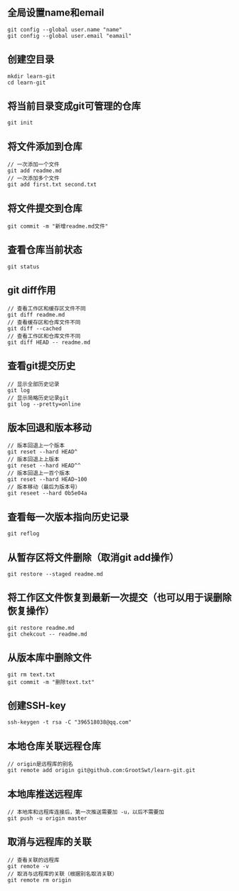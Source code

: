 ## 全局设置name和email

```git
git config --global user.name "name"
git config --global user.email "eamail"
```

## 创建空目录

```git
mkdir learn-git
cd learn-git
```

## 将当前目录变成git可管理的仓库

```git
git init
```

## 将文件添加到仓库

```git
// 一次添加一个文件
git add readme.md
// 一次添加多个文件
git add first.txt second.txt
```

## 将文件提交到仓库

```git
git commit -m "新增readme.md文件"
```

## 查看仓库当前状态

```git
git status
```

##  git diff作用

```git
// 查看工作区和缓存区文件不同
git diff readme.md
// 查看缓存区和仓库文件不同
git diff --cached
// 查看工作区和仓库文件不同
git diff HEAD -- readme.md
```

## 查看git提交历史

```git
// 显示全部历史记录
git log
// 显示简略历史记录git 
git log --pretty=online
```

## 版本回退和版本移动

```git
// 版本回退上一个版本
git reset --hard HEAD^
// 版本回退上上版本
git reset --hard HEAD^^
// 版本回退上一百个版本
git reset --hard HEAD~100
// 版本移动（最后为版本号）
git reseet --hard 0b5e04a
```

## 查看每一次版本指向历史记录

```git
git reflog
```

## 从暂存区将文件删除（取消git add操作）

```git
git restore --staged readme.md
```

##  将工作区文件恢复到最新一次提交（也可以用于误删除恢复操作）

```git
git restore readme.md
git chekcout -- readme.md
```

## 从版本库中删除文件

```git
git rm text.txt
git commit -m "删除text.txt"
```

## 创建SSH-key

```git
ssh-keygen -t rsa -C "396518038@qq.com"
```

## 本地仓库关联远程仓库

```git
// origin是远程库的别名
git remote add origin git@github.com:GrootSwt/learn-git.git
```

## 本地库推送远程库

```git
// 本地库和远程库连接后，第一次推送需要加 -u，以后不需要加
git push -u origin master
```

## 取消与远程库的关联

```git
// 查看关联的远程库
git remote -v
// 取消与远程库的关联（根据别名取消关联）
git remote rm origin
```

